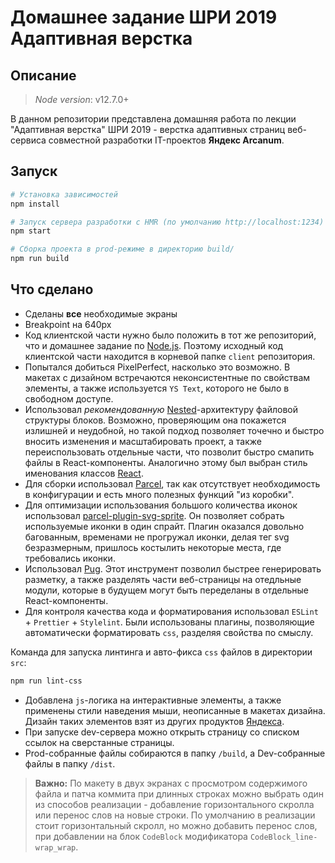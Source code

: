 # Домашнее задание ШРИ 2019 Адаптивная верстка

## Описание

> *Node version*: v12.7.0+

В данном репозитории представлена домашняя работа по лекции "Адаптивная верстка" ШРИ 2019 - верстка адаптивных страниц веб-сервиса совместной разработки IT-проектов **Яндекс Arcanum**.

## Запуск

```bash
# Установка зависимостей
npm install

# Запуск сервера разработки с HMR (по умолчанию http://localhost:1234)
npm start

# Сборка проекта в prod-режиме в директорию build/
npm run build
```

## Что сделано

- Сделаны **все** необходимые экраны
- Breakpoint на 640px
- Код клиентской части нужно было положить в тот же репозиторий, что и домашнее задание по [Node.js](https://github.com/VladislavYeremeyev/yndx-shri2019-nodejs-hw). Поэтому исходный код клиентской части находится в корневой папке `client` репозитория.
- Попытался добиться PixelPerfect, насколько это возможно. В макетах с дизайном встречаются неконсистентные по свойствам элементы, а также используется `YS Text`, которого не было в свободном доступе.
- Использовал *рекомендованную* [Nested](https://ru.bem.info/methodology/filestructure/#nested)-архитектуру файловой структуры блоков. Возможно, проверяющим она покажется излишней и неудобной, но такой подход позволяет точечно и быстро вносить изменения и масштабировать проект, а также переиспользовать отдельные части, что позволит быстро смапить файлы в React-компоненты. Аналогично этому был выбран стиль именования классов [React](https://ru.bem.info/methodology/naming-convention/#%D1%81%D1%82%D0%B8%D0%BB%D1%8C-react).
- Для сборки использовал [Parcel](https://parceljs.org/), так как отсутствует необходимость в конфигурации и есть много полезных функций "из коробки".
- Для оптимизации использования большого количества иконок использовал [parcel-plugin-svg-sprite](https://www.npmjs.com/package/parcel-plugin-svg-sprite). Он позволяет собрать используемые иконки в один спрайт. Плагин оказался довольно багованным, временами не прогружал иконки, делая тег svg безразмерным, пришлось костылить некоторые места, где требовались иконки.
- Использовал [Pug](https://pugjs.org/api/getting-started.html). Этот инструмент позволил быстрее генерировать разметку, а также разделять части веб-страницы на отедльные модули, которые в будущем могут быть переделаны в отдельные React-компоненты.
- Для контроля качества кода и форматирования использовал `ESLint` + `Prettier` + `Stylelint`. Были использованы плагины, позволяющие автоматически форматировать `css`, разделяя свойства по смыслу.

Команда для запуска линтинга и авто-фикса `css` файлов в директории `src`:

```bash
npm run lint-css
```

- Добавлена `js`-логика на интерактивные элементы, а также применены стили наведения мыши, неописанные в макетах дизайна. Дизайн таких элементов взят из других продуктов [Яндекса](https://yandex.ru).
- При запуске dev-сервера можно открыть страницу со списком ссылок на сверстанные страницы.
- Prod-собранные файлы собираются в папку `/build`, а Dev-собранные файлы в папку `/dist`.

>**Важно:** По макету в двух экранах с просмотром содержимого файла и патча коммита при длинных строках можно выбрать один из способов реализации - добавление горизонтального скролла или перенос слов на новые строки. По умолчанию в реализации стоит горизонтальный скролл, но можно добавить перенос слов, при добавлении на блок `СodeBlock` модификатора `CodeBlock_line-wrap_wrap`.

